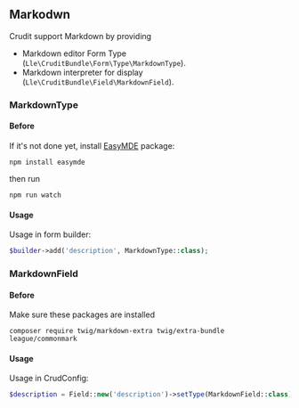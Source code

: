 ## Markodwn

Crudit support Markdown by providing 
- Markdown editor Form Type (`Lle\CruditBundle\Form\Type\MarkdownType`). 
- Markdown interpreter for display (`Lle\CruditBundle\Field\MarkdownField`).

### MarkdownType

#### Before
If it's not done yet, install [EasyMDE](https://github.com/Ionaru/easy-markdown-editor) package:
```
npm install easymde
```
then run
````
npm run watch
````

#### Usage
Usage in form builder:
````php
$builder->add('description', MarkdownType::class);
````

### MarkdownField

#### Before
Make sure these packages are installed 
```
composer require twig/markdown-extra twig/extra-bundle league/commonmark
```


#### Usage
Usage in CrudConfig:
````php
$description = Field::new('description')->setType(MarkdownField::class);
````